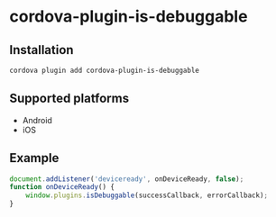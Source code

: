 # cordova-plugin-is-debuggable

## Installation

```bash
cordova plugin add cordova-plugin-is-debuggable
```

## Supported platforms

* Android
* iOS

## Example

```javascript
document.addListener('deviceready', onDeviceReady, false);
function onDeviceReady() {
    window.plugins.isDebuggable(successCallback, errorCallback);
}
```
